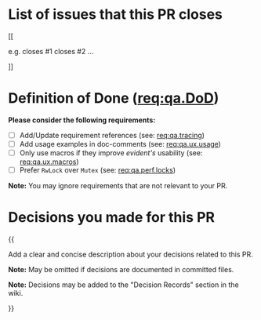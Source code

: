 # List of issues that this PR closes

[[

e.g. closes #1 closes #2 …

]]

# Definition of Done ([req:qa.DoD](https://github.com/mhatzl/evident/wiki/5-REQ-qa.DoD#qadod-have-a-definition-of-done-for-requirements))

**Please consider the following requirements:**

- [ ] Add/Update requirement references (see: [req:qa.tracing](https://github.com/mhatzl/evident/wiki/5-REQ-qa.tracing#qatracing-use-requirement-ids-in-the-evident-repository))
- [ ] Add usage examples in doc-comments (see: [req:qa.ux.usage](https://github.com/mhatzl/evident/wiki/5-REQ-qa.ux.usage#qauxusage-provide-usage-examples))
- [ ] Only use macros if they improve *evident's* usability (see: [req:qa.ux.macros](https://github.com/mhatzl/evident/wiki/5-REQ-qa.ux.macros#qauxmacros-use-macros-if-it-improves-usability))
- [ ] Prefer `RwLock` over `Mutex` (see: [req:qa.perf.locks](https://github.com/mhatzl/evident/wiki/5-REQ-qa.perf.locks#qaperflocks-performance-impact-of-multithreaded-locking)) 

**Note:** You may ignore requirements that are not relevant to your PR.

# Decisions you made for this PR

{{

Add a clear and concise description about your decisions related to this PR.

**Note:** May be omitted if decisions are documented in committed files.

**Note:** Decisions may be added to the "Decision Records" section in the wiki.

}}
